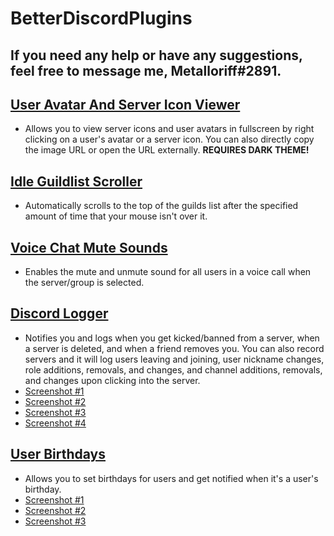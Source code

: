 # BetterDiscordPlugins


## If you need any help or have any suggestions, feel free to message me, Metalloriff#2891.


## [User Avatar And Server Icon Viewer](https://github.com/Metalloriff/BetterDiscordPlugins/blob/master/AvatarIconViewer.plugin.js)
- Allows you to view server icons and user avatars in fullscreen by right clicking on a user's avatar or a server icon. You can also directly copy the image URL or open the URL externally. **REQUIRES DARK THEME!**

## [Idle Guildlist Scroller](https://github.com/Metalloriff/BetterDiscordPlugins/blob/master/IdleGuildlistScroller.plugin.js)
- Automatically scrolls to the top of the guilds list after the specified amount of time that your mouse isn't over it.

## [Voice Chat Mute Sounds](https://github.com/Metalloriff/BetterDiscordPlugins/blob/master/VCMuteSounds.plugin.js)
- Enables the mute and unmute sound for all users in a voice call when the server/group is selected.

## [Discord Logger](https://github.com/Metalloriff/BetterDiscordPlugins/blob/master/DiscordLogger.plugin.js)
- Notifies you and logs when you get kicked/banned from a server, when a server is deleted, and when a friend removes you. You can also record servers and it will log users leaving and joining, user nickname changes, role additions, removals, and changes, and channel additions, removals, and changes upon clicking into the server.
- [Screenshot #1](https://i.imgur.com/wVt6zOB.jpg)
- [Screenshot #2](https://i.imgur.com/f5b80tn.png)
- [Screenshot #3](https://i.imgur.com/fLyTYZh.png)
- [Screenshot #4](https://i.imgur.com/zxkjGMQ.png)

## [User Birthdays](https://github.com/Metalloriff/BetterDiscordPlugins/blob/master/UserBirthdays.plugin.js)
- Allows you to set birthdays for users and get notified when it's a user's birthday.
- [Screenshot #1](https://i.imgur.com/ZhLPwqV.png)
- [Screenshot #2](https://i.imgur.com/vuzlwX7.png)
- [Screenshot #3](https://i.imgur.com/dAeQgUj.png)
